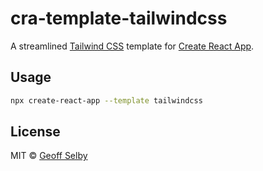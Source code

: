 # cra-template-tailwindcss

A streamlined [Tailwind CSS](https://tailwindcss.com) template for [Create React App](https://github.com/facebook/create-react-app).

## Usage

```bash
npx create-react-app --template tailwindcss
```

## License

MIT © [Geoff Selby](https://geoffcodesthings.com)
